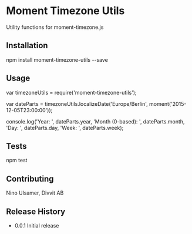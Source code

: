 Moment Timezone Utils
=========

Utility functions for moment-timezone.js

## Installation

  npm install moment-timezone-utils --save

## Usage

  var timezoneUtils = require('moment-timezone-utils');

  var dateParts = timezoneUtils.localizeDate('Europe/Berlin', moment('2015-12-05T23:00:00'));

  console.log('Year: ', dateParts.year, 'Month (0-based): ', dateParts.month, 'Day: ', dateParts.day, 'Week: ', dateParts.week);

## Tests

  npm test

## Contributing

Nino Ulsamer, Divvit AB

## Release History

* 0.0.1 Initial release
